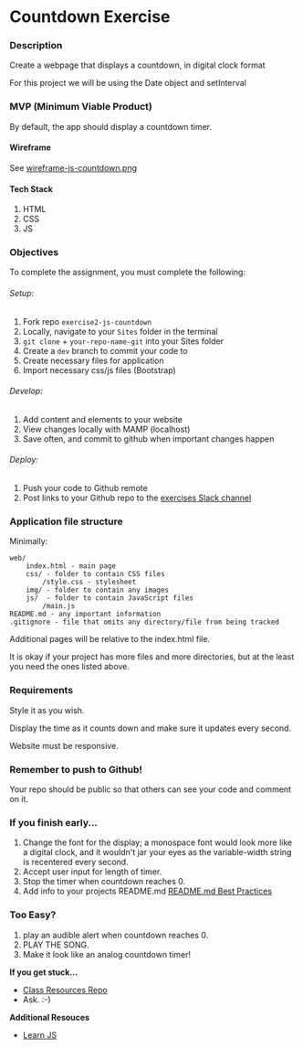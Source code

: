# Countdown Exercise

### Description

Create a webpage that displays a countdown, in digital clock format

For this project we will be using the Date object and setInterval

### MVP (Minimum Viable Product)

By default, the app should display a countdown timer.

#### Wireframe

See [wireframe-js-countdown.png](https://github.com/bootcamp-s19/exercise2-js-countdown/blob/master/docs/wireframe-js-countdown.png)

#### Tech Stack

1. HTML
2. CSS
3. JS

### Objectives

To complete the assignment, you must complete the following:
###### Setup:
1. Fork repo `exercise2-js-countdown`
2. Locally, navigate to your `Sites` folder in the terminal
3. `git clone` + `your-repo-name-git` into your Sites folder
4. Create a `dev` branch to commit your code to
5. Create necessary files for application
6. Import necessary css/js files (Bootstrap)
###### Develop:
1. Add content and elements to your website
2. View changes locally with MAMP (localhost)
3. Save often, and commit to github when important changes happen
###### Deploy:
1. Push your code to Github remote
2. Post links to your Github repo to the [exercises Slack channel](https://bootcamp-s19.slack.com/messages/CGD9QUH6E/)

### Application file structure

Minimally:

```
web/
    index.html - main page
    css/ - folder to contain CSS files
        /style.css - stylesheet
    img/ - folder to contain any images
    js/  - folder to contain JavaScript files
        /main.js
README.md - any important information
.gitignore - file that omits any directory/file from being tracked
```

Additional pages will be relative to the index.html file.

It is okay if your project has more files and more directories, but at the least you need the ones listed above.

### Requirements

Style it as you wish.

Display the time as it counts down and make sure it updates every second.

Website must be responsive.

### Remember to push to Github!

Your repo should be public so that others can see your code and comment on it.

### If you finish early...
1. Change the font for the display; a monospace font would look more like a digital clock, and it wouldn't jar your eyes as the variable-width string is recentered every second.
2. Accept user input for length of timer.
3. Stop the timer when countdown reaches 0.
4. Add info to your projects README.md [README.md Best Practices](https://gist.github.com/PurpleBooth/109311bb0361f32d87a2)

### Too Easy?
1. play an audible alert when countdown reaches 0.
2. PLAY THE SONG.
3. Make it look like an analog countdown timer!

**If you get stuck...**
- [Class Resources Repo](https://github.com/bootcamp-s19/Resources#resources)
- Ask. :-)

**Additional Resouces**
- [Learn JS](https://www.w3schools.com/js/)
